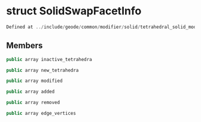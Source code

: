 # struct SolidSwapFacetInfo

```cpp
Defined at ../include/geode/common/modifier/solid/tetrahedral_solid_modifier.h#84
```

## Members

```cpp
public array inactive_tetrahedra

```

```cpp
public array new_tetrahedra

```

```cpp
public array modified

```

```cpp
public array added

```

```cpp
public array removed

```

```cpp
public array edge_vertices

```



